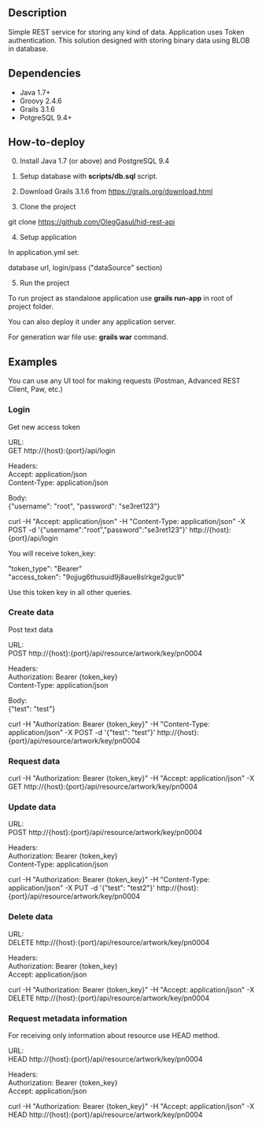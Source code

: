 ## Description
Simple REST service for storing any kind of data. Application uses Token authentication.
This solution designed with storing binary data using BLOB in database.

## Dependencies
* Java 1.7+
* Groovy 2.4.6
* Grails 3.1.6
* PotgreSQL 9.4+

## How-to-deploy

0) Install Java 1.7 (or above) and PostgreSQL 9.4

1) Setup database with __scripts/db.sql__ script.

2) Download Grails 3.1.6 from https://grails.org/download.html

3) Clone the project

git clone https://github.com/OlegGasul/hid-rest-api

4) Setup application

In application.yml set:

database url, login/pass ("dataSource" section)

5) Run the project

To run project as standalone application use __grails run-app__ in root of project folder.

You can also deploy it under any application server.

For generation war file use: __grails war__ command.

## Examples

You can use any UI tool for making requests (Postman, Advanced REST Client, Paw, etc.)

### Login
Get new access token

URL:  
GET http://{host}:{port}/api/login

Headers:  
Accept: application/json  
Content-Type: application/json  

Body:  
{"username": "root", "password": "se3ret123"}

curl -H "Accept: application/json" -H "Content-Type: application/json" -X POST -d '{"username":"root","password":"se3ret123"}' http://{host}:{port}/api/login

You will receive token_key:

"token_type": "Bearer"  
"access_token": "9ojjug6thusuid9j8aue8slrkge2guc9"

Use this token key in all other queries.

### Create data
Post text data

URL:  
POST http://{host}:{port}/api/resource/artwork/key/pn0004

Headers:  
Authorization: Bearer {token_key}  
Content-Type: application/json  

Body:  
{"test": "test"}

curl -H "Authorization: Bearer {token_key}" -H "Content-Type: application/json" -X POST -d '{"test": "test"}' http://{host}:{port}/api/resource/artwork/key/pn0004

### Request data
curl -H "Authorization: Bearer {token_key}" -H "Accept: application/json" -X GET http://{host}:{port}/api/resource/artwork/key/pn0004

### Update data

URL:  
POST http://{host}:{port}/api/resource/artwork/key/pn0004

Headers:  
Authorization: Bearer {token_key}  
Content-Type: application/json

curl -H "Authorization: Bearer {token_key}" -H "Content-Type: application/json" -X PUT -d '{"test": "test2"}' http://{host}:{port}/api/resource/artwork/key/pn0004

### Delete data

URL:  
DELETE http://{host}:{port}/api/resource/artwork/key/pn0004

Headers:  
Authorization: Bearer {token_key}  
Accept: application/json

curl -H "Authorization: Bearer {token_key}" -H "Accept: application/json" -X DELETE http://{host}:{port}/api/resource/artwork/key/pn0004

### Request metadata information
For receiving only information about resource use HEAD method.

URL:  
HEAD http://{host}:{port}/api/resource/artwork/key/pn0004

Headers:  
Authorization: Bearer {token_key}  
Accept: application/json

curl -H "Authorization: Bearer {token_key}" -H "Accept: application/json" -X HEAD http://{host}:{port}/api/resource/artwork/key/pn0004


